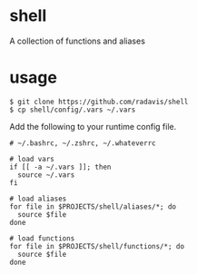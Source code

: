# shell

A collection of functions and aliases

# usage

```
$ git clone https://github.com/radavis/shell
$ cp shell/config/.vars ~/.vars
```

Add the following to your runtime config file.

```
# ~/.bashrc, ~/.zshrc, ~/.whateverrc

# load vars
if [[ -a ~/.vars ]]; then
  source ~/.vars
fi

# load aliases
for file in $PROJECTS/shell/aliases/*; do
  source $file
done

# load functions
for file in $PROJECTS/shell/functions/*; do
  source $file
done
```
